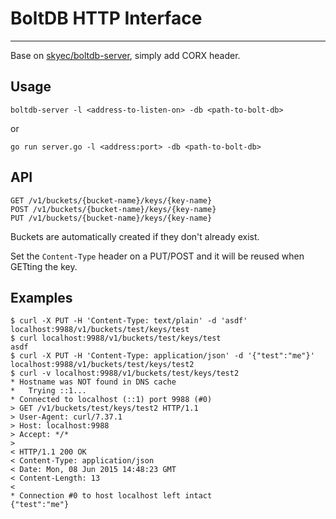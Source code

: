 # BoltDB HTTP Interface

------------------------

Base on [skyec/boltdb-server](https://github.com/skyec/boltdb-server), simply add CORX header.

## Usage

```
boltdb-server -l <address-to-listen-on> -db <path-to-bolt-db>
```

or

```
go run server.go -l <address:port> -db <path-to-bolt-db>
```


## API

```
GET /v1/buckets/{bucket-name}/keys/{key-name}
POST /v1/buckets/{bucket-name}/keys/{key-name}
PUT /v1/buckets/{bucket-name}/keys/{key-name}
```

Buckets are automatically created if they don't already exist.

Set the `Content-Type` header on a PUT/POST and it will be reused when GETting the key. 

## Examples

```
$ curl -X PUT -H 'Content-Type: text/plain' -d 'asdf' localhost:9988/v1/buckets/test/keys/test  
$ curl localhost:9988/v1/buckets/test/keys/test
asdf
$ curl -X PUT -H 'Content-Type: application/json' -d '{"test":"me"}' localhost:9988/v1/buckets/test/keys/test2
$ curl -v localhost:9988/v1/buckets/test/keys/test2
* Hostname was NOT found in DNS cache
*   Trying ::1...
* Connected to localhost (::1) port 9988 (#0)
> GET /v1/buckets/test/keys/test2 HTTP/1.1
> User-Agent: curl/7.37.1
> Host: localhost:9988
> Accept: */*
>
< HTTP/1.1 200 OK
< Content-Type: application/json
< Date: Mon, 08 Jun 2015 14:48:23 GMT
< Content-Length: 13
<
* Connection #0 to host localhost left intact
{"test":"me"}

```

## 